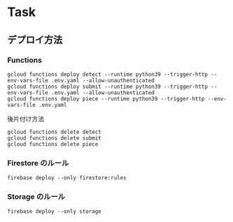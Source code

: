 # Task

## デプロイ方法

### Functions

```shell
gcloud functions deploy detect --runtime python39 --trigger-http --env-vars-file .env.yaml --allow-unauthenticated
gcloud functions deploy submit --runtime python39 --trigger-http --env-vars-file .env.yaml --allow-unauthenticated
gcloud functions deploy piece --runtime python39 --trigger-http --env-vars-file .env.yaml
```

後片付け方法

```shell
gcloud functions delete detect
gcloud functions delete submit
gcloud functions delete piece
```

### Firestore のルール

```shell
firebase deploy --only firestore:rules
```

### Storage のルール

```shell
firebase deploy --only storage
```
